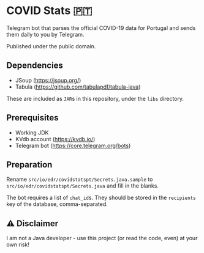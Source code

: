 # COVID Stats 🇵🇹

Telegram bot that parses the official COVID-19 data for Portugal and sends them daily to you by Telegram.

Published under the public domain.

## Dependencies

 - JSoup (https://jsoup.org/)
 - Tabula (https://github.com/tabulapdf/tabula-java)
 
These are included as `JAR`s in this repository, under the `libs` directory.

## Prerequisites

 - Working JDK
 - KVdb account (https://kvdb.io/)
 - Telegram bot (https://core.telegram.org/bots)

## Preparation

Rename `src/io/edr/covidstatspt/Secrets.java.sample` to `src/io/edr/covidstatspt/Secrets.java` and fill in the blanks.

The bot requires a list of `chat_id`s. They should be stored in the `recipients` key of the database, comma-separated.

## ⚠️ Disclaimer

I am not a Java developer - use this project (or read the code, even) at your own risk!
